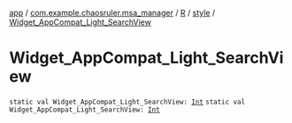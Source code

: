 [app](../../../index.md) / [com.example.chaosruler.msa_manager](../../index.md) / [R](../index.md) / [style](index.md) / [Widget_AppCompat_Light_SearchView](.)

# Widget_AppCompat_Light_SearchView

`static val Widget_AppCompat_Light_SearchView: `[`Int`](https://kotlinlang.org/api/latest/jvm/stdlib/kotlin/-int/index.html)
`static val Widget_AppCompat_Light_SearchView: `[`Int`](https://kotlinlang.org/api/latest/jvm/stdlib/kotlin/-int/index.html)